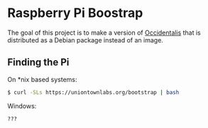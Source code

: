 # Raspberry Pi Boostrap

The goal of this project is to make a version of [Occidentalis][1] that
is distributed as a Debian package instead of an image.

## Finding the Pi

On *nix based systems:

```sh
$ curl -SLs https://uniontownlabs.org/bootstrap | bash
```

Windows:

```
???
```

[1]: https://learn.adafruit.com/adafruit-raspberry-pi-educational-linux-distro/occidentalis-v0-dot-2
